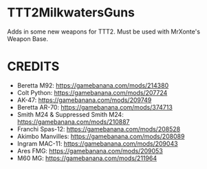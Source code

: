 # TTT2MilkwatersGuns
Adds in some new weapons for TTT2. Must be used with MrXonte's Weapon Base.

# CREDITS
- Beretta M92: https://gamebanana.com/mods/214380
- Colt Python: https://gamebanana.com/mods/207724
- AK-47: https://gamebanana.com/mods/209749
- Beretta AR-70: https://gamebanana.com/mods/374713
- Smith M24 & Suppressed Smith M24: https://gamebanana.com/mods/210887
- Franchi Spas-12: https://gamebanana.com/mods/208528
- Akimbo Manvilles: https://gamebanana.com/mods/208089
- Ingram MAC-11: https://gamebanana.com/mods/209043
- Ares FMG: https://gamebanana.com/mods/209053
- M60 MG: https://gamebanana.com/mods/211964
